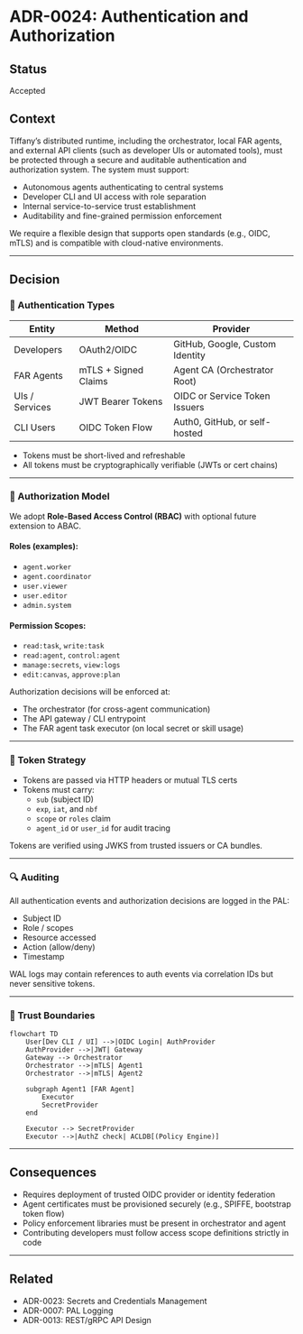 # ADR-0024: Authentication and Authorization

## Status
Accepted

## Context
Tiffany’s distributed runtime, including the orchestrator, local FAR agents, and external API clients (such as developer UIs or automated tools), must be protected through a secure and auditable authentication and authorization system. The system must support:

- Autonomous agents authenticating to central systems
- Developer CLI and UI access with role separation
- Internal service-to-service trust establishment
- Auditability and fine-grained permission enforcement

We require a flexible design that supports open standards (e.g., OIDC, mTLS) and is compatible with cloud-native environments.

---

## Decision

### 🛂 Authentication Types

| Entity         | Method               | Provider                        |
|----------------|----------------------|----------------------------------|
| Developers     | OAuth2/OIDC          | GitHub, Google, Custom Identity |
| FAR Agents     | mTLS + Signed Claims | Agent CA (Orchestrator Root)    |
| UIs / Services | JWT Bearer Tokens    | OIDC or Service Token Issuers   |
| CLI Users      | OIDC Token Flow      | Auth0, GitHub, or self-hosted    |

- Tokens must be short-lived and refreshable
- All tokens must be cryptographically verifiable (JWTs or cert chains)

---

### 🔐 Authorization Model

We adopt **Role-Based Access Control (RBAC)** with optional future extension to ABAC.

#### Roles (examples):
- `agent.worker`
- `agent.coordinator`
- `user.viewer`
- `user.editor`
- `admin.system`

#### Permission Scopes:
- `read:task`, `write:task`
- `read:agent`, `control:agent`
- `manage:secrets`, `view:logs`
- `edit:canvas`, `approve:plan`

Authorization decisions will be enforced at:

- The orchestrator (for cross-agent communication)
- The API gateway / CLI entrypoint
- The FAR agent task executor (on local secret or skill usage)

---

### 🔑 Token Strategy

- Tokens are passed via HTTP headers or mutual TLS certs
- Tokens must carry:
  - `sub` (subject ID)
  - `exp`, `iat`, and `nbf`
  - `scope` or `roles` claim
  - `agent_id` or `user_id` for audit tracing

Tokens are verified using JWKS from trusted issuers or CA bundles.

---

### 🔍 Auditing

All authentication events and authorization decisions are logged in the PAL:

- Subject ID
- Role / scopes
- Resource accessed
- Action (allow/deny)
- Timestamp

WAL logs may contain references to auth events via correlation IDs but never sensitive tokens.

---

### 🧱 Trust Boundaries

```mermaid
flowchart TD
    User[Dev CLI / UI] -->|OIDC Login| AuthProvider
    AuthProvider -->|JWT| Gateway
    Gateway --> Orchestrator
    Orchestrator -->|mTLS| Agent1
    Orchestrator -->|mTLS| Agent2

    subgraph Agent1 [FAR Agent]
        Executor
        SecretProvider
    end

    Executor --> SecretProvider
    Executor -->|AuthZ check| ACLDB[(Policy Engine)]
````

---

## Consequences

* Requires deployment of trusted OIDC provider or identity federation
* Agent certificates must be provisioned securely (e.g., SPIFFE, bootstrap token flow)
* Policy enforcement libraries must be present in orchestrator and agent
* Contributing developers must follow access scope definitions strictly in code

---

## Related

* ADR-0023: Secrets and Credentials Management
* ADR-0007: PAL Logging
* ADR-0013: REST/gRPC API Design

